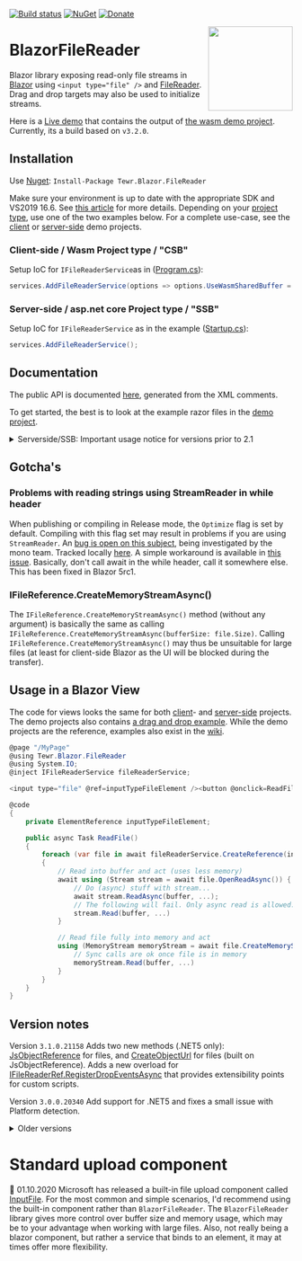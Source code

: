 [![Build status](https://ci.appveyor.com/api/projects/status/rr7pchwk7wbc3mn1/branch/master?svg=true)](https://ci.appveyor.com/project/Tewr/blazorfilereader/branch/master)
[![NuGet](https://img.shields.io/nuget/dt/Tewr.Blazor.FileReader.svg?label=Tewr.Blazor.FileReader)](https://www.nuget.org/packages/Tewr.Blazor.FileReader)
[![Donate](https://img.shields.io/badge/Donate-PayPal-green.svg)](https://www.paypal.com/cgi-bin/webscr?cmd=_donations&business=AC77J8GFQ6LYA&item_name=Blazor+File+Reader+Project&currency_code=EUR&source=url)

<p align="center">
  <img width="150" height="150" src="icon.svg" align="right">
</p>

# BlazorFileReader
Blazor library exposing read-only file streams in [Blazor](https://github.com/dotnet/aspnetcore/tree/master/src/Components#blazor) 
 using ```<input type="file" />```
and [FileReader](https://developer.mozilla.org/en-US/docs/Web/API/FileReader). Drag and drop targets may also be used to initialize streams.

Here is a [Live demo](https://tewr.github.io/BlazorFileReader/) that contains the output of [the wasm demo project](src/Demo/Blazor.FileReader.Wasm.Demo). Currently, its a build based on ```v3.2.0```.

## Installation

Use [Nuget](https://www.nuget.org/packages/Tewr.Blazor.FileReader): ```Install-Package Tewr.Blazor.FileReader```

Make sure your environment is up to date with the appropriate SDK and VS2019 16.6. See [this article](https://devblogs.microsoft.com/aspnet/blazor-webassembly-3-2-0-preview-3-release-now-available/) for more details.
Depending on your [project type](https://docs.microsoft.com/en-us/aspnet/core/razor-components/faq?view=aspnetcore-3.0), use one of the two examples below. 
For a complete use-case, see the [client](src/Demo/Blazor.FileReader.Wasm.Demo) or [server-side](/src/Demo/Blazor.FileReader.ServerSide.Demo) demo projects.

### Client-side / Wasm Project type / "CSB"

Setup IoC for ```IFileReaderService```as in ([Program.cs](/src/Demo/Blazor.FileReader.Wasm.Demo/Program.cs#L13)):

```cs
services.AddFileReaderService(options => options.UseWasmSharedBuffer = true);

```

### Server-side / asp.net core Project type / "SSB"

Setup IoC for  ```IFileReaderService``` as in the example ([Startup.cs](src/Demo/Blazor.FileReader.ServerSide.Demo/Startup.cs#L16)):

```cs
services.AddFileReaderService();

```
## Documentation

The public API is documented [here](src/Blazor.FileReader/Tewr.Blazor.FileReader.md), generated from the XML comments. 

To get started, the best is to look at the example razor files in the [demo project](src/Demo/Blazor.FileReader.Demo.Common).


<details><summary>Serverside/SSB: Important usage notice for versions prior to 2.1</summary>

Optional SignalR Configuration for large buffer sizes

The following notice is important for versions prior to 2.1. As of 2.1, it is no longer neccessary to modify `MaximumReceiveMessageSize`. While doing so may slightly increase transfer speed, _"we recommend < 32K per message since they are being stored in a ring buffer (default size 5000). Storing larger messages will be awful for performance"_ (<a href="https://github.com/SignalR/SignalR/issues/1205">@DavidFowl, msft, 2012</a>).

For server-side hosting, `bufferSize` + metadata (up to ~30%, depending on `buffersize`) should not exceed the SignalR `MaximumReceiveMessageSize` setting, or you will encounter a client-side exception if the file is larger than `bufferSize`.
Make sure `MaximumReceiveMessageSize` exceeds your `bufferSize` with 30% to be on the safe side. It is also recommended to set a fixed upper file size in the input tag or validate `file.Size` in code before starting the uploading. The default settings is `32KB`. Thus, if you leave this setting untouched, you should not use a buffer size exceeding `22KB`.

You can set the `MaximumReceiveMessageSize` like this in `Startup.cs` (creds [@ADefWebserver](https://github.com/ADefWebserver) for mentioning this). [Microsoft Docs](https://docs.microsoft.com/en-us/aspnet/core/signalr/configuration?view=aspnetcore-3.0&tabs=dotnet#configure-server-options)
```
services.AddServerSideBlazor().AddHubOptions(o =>
{
    o.MaximumReceiveMessageSize = 10 * 1024 * 1024; // 10MB
});
```
</details>

## Gotcha's

### Problems with reading strings using StreamReader in while header
When publishing or compiling in Release mode, the <code>Optimize</code> flag is set by default. 
Compiling with this flag set may result in problems if you are using <code>StreamReader</code>.
An [bug is open on this subject](https://github.com/mono/mono/issues/19936), being investigated by the mono team. Tracked locally [here](https://github.com/Tewr/BlazorFileReader/issues/132).
A simple workaround is available in [this issue](https://github.com/Tewr/BlazorFileReader/issues/97). Basically, don't call await in the while header, call it somewhere else.
This has been fixed in Blazor 5rc1.

### IFileReference.CreateMemoryStreamAsync()
The `IFileReference.CreateMemoryStreamAsync()` method (without any argument) is basically the same as calling `IFileReference.CreateMemoryStreamAsync(bufferSize: file.Size)`.
Calling `IFileReference.CreateMemoryStreamAsync()` may thus be unsuitable for large files (at least for client-side Blazor as the UI will be blocked during the transfer).

## Usage in a Blazor View

The code for views looks the same for both [client](src/Demo/Blazor.FileReader.Wasm.Demo)- and [server-side](/src/Demo/Blazor.FileReader.ServerSide.Demo) projects. The demo projects also contains [a drag and drop example](src/Demo/Blazor.FileReader.Demo.Common/DragnDropCommon.razor). While the demo projects are the reference, examples also exist in the [wiki](https://github.com/Tewr/BlazorFileReader/wiki).

```cs
@page "/MyPage"
@using Tewr.Blazor.FileReader
@using System.IO;
@inject IFileReaderService fileReaderService;

<input type="file" @ref=inputTypeFileElement /><button @onclick=ReadFile>Read file</button>

@code
{
    private ElementReference inputTypeFileElement;

    public async Task ReadFile()
    {
        foreach (var file in await fileReaderService.CreateReference(inputTypeFileElement).EnumerateFilesAsync())
        {
            // Read into buffer and act (uses less memory)
            await using (Stream stream = await file.OpenReadAsync()) {
                // Do (async) stuff with stream...
                await stream.ReadAsync(buffer, ...);
                // The following will fail. Only async read is allowed.
                stream.Read(buffer, ...)
            }

            // Read file fully into memory and act
            using (MemoryStream memoryStream = await file.CreateMemoryStreamAsync(4096)) {
                // Sync calls are ok once file is in memory
                memoryStream.Read(buffer, ...)
            }
        }
    }
}
```

## Version notes

Version <code>3.1.0.21158</code> Adds two new methods (.NET5 only): 
[JsObjectReference](src/Blazor.FileReader/Blazor.FileReader.md#M-Tewr-Blazor-FileReader-IFileReference-GetJSObjectReferenceAsync) for files, and [CreateObjectUrl](src/Blazor.FileReader/Blazor.FileReader.md#getobjecturlasync-method) for files (built on JsObjectReference).
Adds a new overload for [IFileReaderRef.RegisterDropEventsAsync](src/Blazor.FileReader/Blazor.FileReader.md#M-Tewr-Blazor-FileReader-IFileReaderRef-RegisterDropEventsAsync-Tewr-Blazor-FileReader-DropEvents-DropEventsOptions-) that provides extensibility points for custom scripts.

Version <code>3.0.0.20340</code> Add support for .NET5 and fixes a small issue with Platform detection.

<details><summary>Older versions</summary>
<details><summary>Version <code>2.1.0.20274</code></summary>  WASM/CSB: Fixes a problem with large files and small buffer sizes.
Server-side/SSB: Simplifies Setup, removes need for SignalR max size setting (`MaximumReceiveMessageSize`). It is recommended to remove the modification of this value, if present. Adds multithreaded fetch & message chunking for SignalR.</details>
  
<details><summary>Version <code>2.0.0.20242</code></summary> Fixes a bug when working with file larger than 2Gb in InteropStream.Seek (#153)</details>

<details><summary>Version <code>2.0.0.20200</code></summary> ⚠️ Breaking changes: Changes Root Namespace from `Blazor.FileReader` to `Tewr.Blazor.FileReader` to avoid conflicts.
- `CancellationToken` can now be used in most relevant methods to cancel ongoing upload.
- Native support for displaying progress. See <a href="/src/Demo/Blazor.FileReader.Demo.Common/IndexCommon.razor#L74">demo project</a> for usage.</details>

<details><summary>Version <code>1.6.0.20166</code></summary> Fixes a <a href="https://github.com/Tewr/BlazorFileReader/issues/139">a memory allocation bug</a> (before this fix - since <code>v1.3.0.20033</code> - the browser would allocate the whole file in ram). 
Also, introduces a new collection property on <code>File</code> for non-standard properties (thanks to <a href="https://github.com/DouglasDwyer/">@DouglasDwyer</a> for idea and implementation)</details>

<details><summary>Version <code>1.5.0.20109</code></summary> Fixes a <a href="https://github.com/Tewr/BlazorFileReader/issues/124">a minor bug</a> in drag and drop (before this fix, could not drop on child elements) </details>

<details><summary>Version <code>1.5.0.20093</code></summary> reverts a dependency to latest stable version of <code>Microsoft.AspNetCore.Components (5.0.0-preview.1.20124.5 -> 3.1.3)</code></details>

<details><summary>Version <code>1.5.0.20092</code></summary> adds compatibility with Blazor 3.2 (CSB / Wasm) preview 3. Package now depends on latest version of <code>Microsoft.AspNetCore.Components (3.0.0 -> 5.0.0-preview.1.20124.5)</code></details>

<details><summary>Version <code>1.4.0.20072</code></summary> adds compatibility with Blazor 3.2 (CSB / Wasm) preview 2. Also Adds support for the <code>IAsyncDisposable</code> interface.</details>

<details><summary>Version <code>1.3.0.20049</code></summary> fixes <a href="https://github.com/Tewr/BlazorFileReader/issues/55">a bug</a> that would throw an exception when attempting to use reflection on the assembly (Server-side / SSB).</details>

<details><summary>Version <code>1.3.0.20041</code></summary> fixes a faulty assembly version in the package.</details>

<details><summary>Version <code>1.3.0.20033</code></summary> adds compatibility with Blazor 3.2 (CSB / Wasm). Attention, <code>ReadAsync</code> is no longer a fully async implementation and may run on the UI thread. If you are using a progress bar or similar progress reporting it might be necessary to yield back to the renderer. See the demo project for an example - it is using <code>await Task.Delay(1);</code> to render while reading.</details>

<details><summary>Version <code>1.2.0.19363</code></summary> fixes a bug in how the offset parameter is interpreted - now represents target buffer offset, not source buffer offset. The setup option <code>InitializeOnFirstCall</code> now defaults to <code>true</code>.</details>

<details><summary>Version <code>1.1.0.19274</code></summary> adds a parameter to <code>IFileReaderRef.RegisterDropEventsAsync</code> for specifying additive drag n drop: When called with parameter set to true, will not reset file list of drop target (see <a href="https://github.com/Tewr/BlazorFileReader/blob/821a8307743d23375642bf9db505d3377dcdf8f3/src/Demo/Blazor.FileReader.Demo.Common/DragnDropCommon.razor#L72">demo</a> for usage). Thanks <a href="https://github.com/DNF-Sas">@DNF-SaS</a> for the <a href="https://github.com/Tewr/BlazorFileReader/issues/91">feature suggestion</a>.</details>

<details><summary>Version <code>1.0.0.19267</code></summary> adds support for <code>v3.0.100</code></details>

<details><summary>Version <code>0.16.0.19262</code></summary> fixes <a href="https://github.com/Tewr/BlazorFileReader/issues/55">a packaging issue</a>.</details>

<details><summary>Version <code>0.16.0.19261</code></summary> adds support for <code>v3.0.100-rc1-014190</code></details>

<details><summary>Version <code>0.15.0.19242</code></summary> adds support for <code>v3.0.0-preview9-014004</code>. Also fixes <a href="https://github.com/Tewr/BlazorFileReader/issues/55">a minor packaging issue</a>. New API: <a href="https://github.com/Tewr/BlazorFileReader/blob/d9cdea5d954eeac6f3ba2a99ec5dbc9181bc23de/src/Blazor.FileReader/FileReaderRef.cs#L50">IBase64Stream</a>, for optimizing third-party cloud uploads (data exposed as raw base64 strings). Mostly interesting for server-side deployments.</details>

<details><summary>Version <code>0.14.19242</code></summary> fixes <a href="https://github.com/Tewr/BlazorFileReader/issues/71">a possible race condition for server-side initialization</a>.</details>

<details><summary>Version <code>0.14.19226</code></summary> adds support for sdk  <code>3.0.0-preview8-013656</code>. Adds shared Buffer back again for WASM, this can be activated by setting the <code>UseWasmSharedBuffer</code> option to true (recommended).</details>

<details><summary>Version <code>0.13.19207</code></summary>` Fixes a regression with the <code>ClearValue</code> method and adds some essential events to the drag and drop api.</details>

<details><summary>Version <code>0.13.19206</code></summary> adds support for sdk <code>3.0.0-preview7.19365.7</code>. New feature: Drag and drop (contribution by <a href="https://github.com/catlan">@catlan</a>)</details>

<details><summary>Version <code>0.12.19186</code></summary> fixes an issue with server-side setup which was only visible when having multiple users.</details>

<details><summary>Version <code>0.12.19168</code></summary> adds support for sdk <code>3.0.0-preview6.19307.2</code>, and several issues are resolved with this release, notably meticulous setup and issues with buffer size for server-side projects. Also, the Wasm helper package has been deprecated.</details>

<details><summary>Version <code>0.11.0</code></summary> adds support for sdk <code>3.0.0-preview5-19227-01</code>. It also introduces a tiny feature: The <code>IFileReaderRef.ClearValue()</code> method, used to clear the value of a referenced file input. Also, fixes a bug in Edge and a package issue.</details>

<details><summary>Version <code>0.10.0</code></summary> adds support for sdk <code>v3.0.0-preview-4-19216-03</code></details>

<details><summary>Versions <code>0.9.0</code></summary> introduces a small helper-package for the IoC setup of Wasm, injecting an implementation of <code>IInvokeUnmarshalled</code>.</details>

<details><summary>Versions <code>0.8.0</code></summary> requires copy-paste implementation of <code>IInvokeUnmarshalled</code>.</details>

<details><summary>Versions previous to <code>0.7.1</code></summary> did not support server-side Blazor and would throw <code>[System.PlatformNotSupportedException] Requires MonoWebAssemblyJSRuntime as the JSRuntime</code>.</details>

<details><summary>Versions previous to <code>0.5.1</code></summary> wrapped the input element in a Blazor Component, this has been removed for better configurability and general lack of value.</details>
</details>

# Standard upload component
📰 01.10.2020 Microsoft has released a built-in file upload component called [InputFile](https://docs.microsoft.com/en-us/aspnet/core/blazor/file-uploads?view=aspnetcore-5.0). For the most common and simple scenarios, I'd recommend using the built-in component rather than <code>BlazorFileReader</code>. The <code>BlazorFileReader</code> library gives more control over buffer size and memory usage, which may be to your advantage when working with large files. Also, not really being a blazor component, but rather a service that binds to an element, it may at times offer more flexibility.
